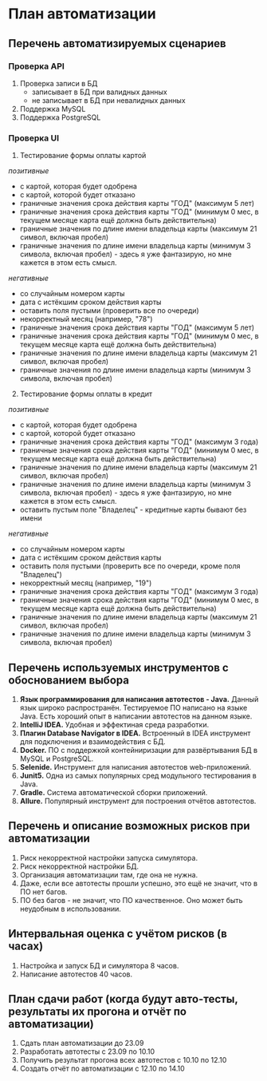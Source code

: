 # План автоматизации

## Перечень автоматизируемых сценариев

### Проверка API

1. Проверка записи в БД
      * записывает в БД при валидных данных
      * не записывает в БД при невалидных данных
2. Поддержка MySQL
3. Поддержка PostgreSQL

### Проверка UI

1. Тестирование формы оплаты картой

 _позитивные_
* с картой, которая будет одобрена
* с картой, которой будет отказано
* граничные значения срока действия карты "ГОД" (максимум 5 лет)
* граничные значения срока действия карты "ГОД" (минимум 0 мес, в текущем месяце карта ещё должна быть действительна)
* граничные значения по длине имени владельца карты (максимум 21 символ, включая пробел)
* граничные значения по длине имени владельца карты (минимум 3 символа, включая пробел) - здесь я уже фантазирую, но мне кажется в этом есть смысл.

 _негативные_
* со случайным номером карты
* дата с истёкшим сроком действия карты
* оставить поля пустыми (проверить все по очереди)
* некорректный месяц (например, "78")
* граничные значения срока действия карты "ГОД" (максимум 5 лет)
* граничные значения срока действия карты "ГОД" (минимум 0 мес, в текущем месяце карта ещё должна быть действительна)
* граничные значения по длине имени владельца карты (максимум 21 символ, включая пробел)
* граничные значения по длине имени владельца карты (минимум 3 символа, включая пробел)

2. Тестирование формы оплаты в кредит

 _позитивные_
  * с картой, которая будет одобрена
  * с картой, которой будет отказано
  * граничные значения срока действия карты "ГОД" (максимум 3 года)
  * граничные значения срока действия карты "ГОД" (минимум 0 мес, в текущем месяце карта ещё должна быть действительна)
  * граничные значения по длине имени владельца карты (максимум 21 символ, включая пробел)
  * граничные значения по длине имени владельца карты (минимум 3 символа, включая пробел) - здесь я уже фантазирую, но мне кажется в этом есть смысл.
  * оставить пустым поле "Владелец" - кредитные карты бывают без имени

 _негативные_
  * со случайным номером карты
  * дата с истёкшим сроком действия карты
  * оставить поля пустыми (проверить все по очереди, кроме поля "Владелец")
  * некорректный месяц (например, "19")
  * граничные значения срока действия карты "ГОД" (максимум 3 года)
  * граничные значения срока действия карты "ГОД" (минимум 0 мес, в текущем месяце карта ещё должна быть действительна)
  * граничные значения по длине имени владельца карты (максимум 21 символ, включая пробел)
  * граничные значения по длине имени владельца карты (минимум 3 символа, включая пробел)


## Перечень используемых инструментов с обоснованием выбора
1. **Язык программирования для написания автотестов - Java.** Данный язык широко распространён. 
Тестируемое ПО написано на языке Java. Есть хороший опыт в написании автотестов на данном языке.
2. **IntelliJ IDEA.** Удобная и эффектиная среда разработки.
3. **Плагин Database Navigator в IDEA.** Встроенный в IDEA инструмент для подключения и взаимодействия с БД.
4. **Docker.** ПО с поддержкой контейниризации для развёртывания БД в MySQL и PostgreSQL.
5. **Selenide.** Инструмент для написания автотестов web-приложений. 
6. **Junit5.** Одна из самых популярных сред модульного тестирования в Java.
7. **Gradle.** Система автоматической сборки приложений. 
8. **Allure.** Популярный инструмент для построения отчётов автотестов.



## Перечень и описание возможных рисков при автоматизации
1. Риск некорректной настройки запуска симулятора.
2. Риск некорректной настройки БД.
3. Организация автоматизации там, где она не нужна.
4. Даже, если все автотесты прошли успешно, это ещё не значит, что в ПО нет багов. 
5. ПО без багов - не значит, что ПО качественное. Оно может быть неудобным в использовании.


## Интервальная оценка с учётом рисков (в часах)
1. Настройка и запуск БД и симулятора 8 часов.
2. Написание автотестов 40 часов.

## План сдачи работ (когда будут авто-тесты, результаты их прогона и отчёт по автоматизации)
1. Сдать план автоматизации до 23.09
2. Разработать автотесты с 23.09 по 10.10
3. Получить результат прогона всех автотестов с 10.10 по 12.10
4. Создать отчёт по автоматизации с 12.10 по 14.10
